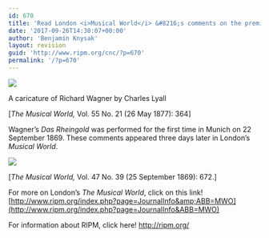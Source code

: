 ```yaml
---
id: 670
title: 'Read London <i>Musical World</i> &#8216;s comments on the premiere of Wagner’s “absurd” <i>Rheingold</i>, published 148 years ago today.'
date: '2017-09-26T14:30:07+00:00'
author: 'Benjamin Knysak'
layout: revision
guid: 'http://www.ripm.org/cnc/?p=670'
permalink: '/?p=670'
---
```


![](http://www.ripm.org/cnc/wp-content/uploads/2017/09/Wagner.png)

A caricature of Richard Wagner by Charles Lyall

\[*The Musical World,* Vol. 55 No. 21 (26 May 1877): 364\]

Wagner’s *Das Rheingold* was performed for the first time in Munich on 22 September 1869. These comments appeared three days later in London’s *Musical World*.

![](http://www.ripm.org/cnc/wp-content/uploads/2017/09/mwo_47_0683.jpg)

\[*The Musical World,* Vol. 47 No. 39 (25 September 1869): 672.\]

For more on London’s *The Musical World*, click on this link! [http://www.ripm.org/index.php?page=JournalInfo&amp;ABB=MWO](http://www.ripm.org/index.php?page=JournalInfo&ABB=MWO)

For information about RIPM, click here! <http://ripm.org/>